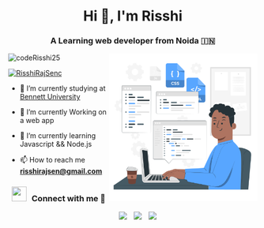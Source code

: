 <h1 align="center">Hi 👋, I'm Risshi</a></h1>
<h3 align="center">A Learning web developer from Noida &#127470;&#127475</h3>

<a target="_blank" align="center">
  <img align="right" top="500" width="300px" alt="image" src="Hand coding-pana.svg">
</a>

<p align="left"> <img src="https://komarev.com/ghpvc/?username=codeRisshi25&label=Profile%20views&color=0e75b6&style=flat" alt="codeRisshi25" /> </p>
<p align="left"> <a href="https://twitter.com/RisshiRajSen" target="blank"><img src="https://img.shields.io/twitter/follow/RisshiRajSen?logo=twitter&style=for-the-badge" alt="RisshiRajSenc" /></a> </p>

- 🔭 I’m currently studying at <a href="https://www.bennett.edu.in/" target="blank">Bennett University</a>

- 🌱 I’m currently Working on a web app

- 🌱 I’m currently learning Javascript && Node.js 

- 📫 How to reach me **risshirajsen@gmail.com**

<h3 align="center" > <img src="https://media.giphy.com/media/iY8CRBdQXODJSCERIr/giphy.gif" width="30" height="30" style="margin-right: 10px;">Connect with me 🤝 </h3>

<p align="center">

 <div align="center"  class="icons-social" style="margin-left: 10px;">
        <a style="margin-left: 10px;"  target="_blank" href="https://www.linkedin.com/in/risshi-is-a-dev/">
			<img src="https://img.icons8.com/doodle/40/000000/linkedin--v2.png"></a>
        <a style="margin-left: 10px;" target="_blank" href="https://github.com/codeRisshi25">
		<img src="https://img.icons8.com/doodle/40/000000/github--v1.png"></a>
        <a style="margin-left: 10px;" target="_blank" href="https://instagram.com/_r_i_s_s_h_i_">
			<img src="https://img.icons8.com/doodle/40/000000/instagram-new--v2.png"></a>
<!-- 		<a style="margin-left: 10px;" target="_blank" href="https://twitter.com/100rabhcsmc">
			<img src="https://img.icons8.com/doodle/1x/twitter-squared--v2.png" ></a> -->
<!-- 		<a style="margin-left: 10px;" target="_blank" href="https://www.youtube.com/channel/UC-ZdNkKNHC6KguDqNFKO2Nw?view_as=subscriber">
				<img src="https://img.icons8.com/doodle/1x/youtube--v2.png" ></a> -->
<!-- 		<a style="margin-left: 5px;" target="_blank" href="https://github.com/100rabhcsmc/Me.io/blob/master/01SaurabhChavanReactNativeResume.pdf">
					<img src="https://img.icons8.com/plasticine/0.5x/resume.png" ></a>
      </div>
 -->
</p>
